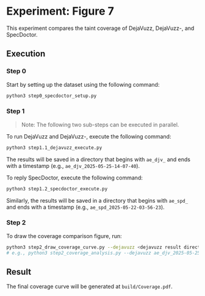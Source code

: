 # Experiment: Figure 7

This experiment compares the taint coverage of DejaVuzz, DejaVuzz-, and SpecDoctor.

## Execution

### Step 0

Start by setting up the dataset using the following command:

```bash
python3 step0_specdoctor_setup.py
```

### Step 1

> Note: The following two sub-steps can be executed in parallel.

To run DejaVuzz and DejaVuzz-, execute the following command:

```bash
python3 step1.1_dejavuzz_execute.py
```

The results will be saved in a directory that begins with `ae_djv_` and ends with a timestamp (e.g., `ae_djv_2025-05-25-14-07-40`).

To reply SpecDoctor, execute the following command:

```bash
python3 step1.2_specdoctor_execute.py
```

Similarly, the results will be saved in a directory that begins with `ae_spd_` and ends with a timestamp (e.g., `ae_spd_2025-05-22-03-56-23`).


### Step 2

To draw the coverage comparison figure, run:

```bash
python3 step2_draw_coverage_curve.py --dejavuzz <dejavuzz result directory> --specdoctor <specdoctor result directory>/spdoc_<dataset id>
# e.g., python3 step2_coverage_analysis.py --dejavuzz ae_djv_2025-05-25-14-07-40 --specdoctor ae_spd_2025-05-22-03-56-23/spdoc_0
```

## Result

The final coverage curve will be generated at `build/Coverage.pdf`.
